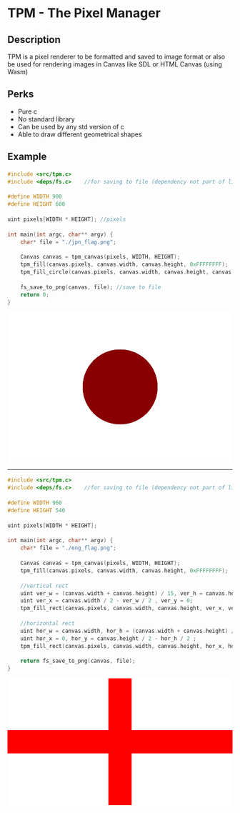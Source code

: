 # TPM - The Pixel Manager

## Description

TPM is a pixel renderer to be formatted and saved to image format or also be used for rendering images in Canvas like SDL or HTML Canvas (using Wasm)

## Perks
- Pure c
- No standard library
- Can be used by any std version of c
- Able to draw different geometrical shapes

## Example
```c
#include <src/tpm.c>
#include <deps/fs.c>	//for saving to file (dependency not part of lib)

#define WIDTH 900
#define HEIGHT 600

uint pixels[WIDTH * HEIGHT]; //pixels

int main(int argc, char** argv) {
    char* file = "./jpn_flag.png";

    Canvas canvas = tpm_canvas(pixels, WIDTH, HEIGHT);
    tpm_fill(canvas.pixels, canvas.width, canvas.height, 0xFFFFFFFF);
    tpm_fill_circle(canvas.pixels, canvas.width, canvas.height, canvas.width / 2, canvas.height / 2, (canvas.width + canvas.height) * 1/10, 0xFF000088);

    fs_save_to_png(canvas, file); //save to file
    return 0;
}
```

![Japan Flag](./examples/jpn_flag.png)

---


```c
#include <src/tpm.c>
#include <deps/fs.c>	//for saving to file (dependency not part of lib)

#define WIDTH 960
#define HEIGHT 540

uint pixels[WIDTH * HEIGHT];

int main(int argc, char** argv) {
    char* file = "./eng_flag.png";

    Canvas canvas = tpm_canvas(pixels, WIDTH, HEIGHT);
    tpm_fill(canvas.pixels, canvas.width, canvas.height, 0xFFFFFFFF);

    //vertical rect
    uint ver_w = (canvas.width + canvas.height) / 15, ver_h = canvas.height;
    uint ver_x = canvas.width / 2 - ver_w / 2 , ver_y = 0;
    tpm_fill_rect(canvas.pixels, canvas.width, canvas.height, ver_x, ver_y, ver_w, ver_h, 0xFF0000FF);

    //horizontal rect
    uint hor_w = canvas.width, hor_h = (canvas.width + canvas.height) / 15;
    uint hor_x = 0, hor_y = canvas.height / 2 - hor_h / 2 ;
    tpm_fill_rect(canvas.pixels, canvas.width, canvas.height, hor_x, hor_y, hor_w, hor_h, 0xFF0000FF);
        
    return fs_save_to_png(canvas, file);
}
```

![ENGLAND](./examples/eng_flag.png)

